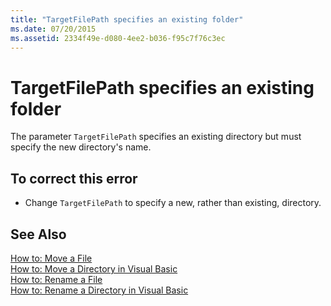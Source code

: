 ```yaml
---
title: "TargetFilePath specifies an existing folder"
ms.date: 07/20/2015
ms.assetid: 2334f49e-d080-4ee2-b036-f95c7f76c3ec
---
```

# TargetFilePath specifies an existing folder
The parameter `TargetFilePath` specifies an existing directory but must specify the new directory's name.  
  
## To correct this error  
  
-   Change `TargetFilePath` to specify a new, rather than existing, directory.  
  
## See Also  
 [How to: Move a File](../../visual-basic/developing-apps/programming/drives-directories-files/how-to-move-a-file.md)  
 [How to: Move a Directory in Visual Basic](http://msdn.microsoft.com/library/0f26d1ef-c0a0-4445-8eb0-9b7d0490411c)  
 [How to: Rename a File](../../visual-basic/developing-apps/programming/drives-directories-files/how-to-rename-a-file.md)  
 [How to: Rename a Directory in Visual Basic](http://msdn.microsoft.com/library/780c7afc-a03c-4b01-865a-510fe331b1cc)
